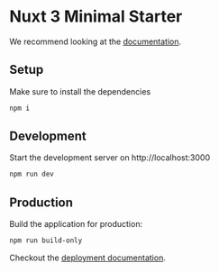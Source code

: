 # Nuxt 3 Minimal Starter

We recommend looking at the [documentation](https://v3.nuxtjs.org).

## Setup

Make sure to install the dependencies

```bash
npm i
```

## Development

Start the development server on http://localhost:3000

```bash
npm run dev
```

## Production

Build the application for production:

```bash
npm run build-only
```

Checkout the [deployment documentation](https://v3.nuxtjs.org/docs/deployment).
